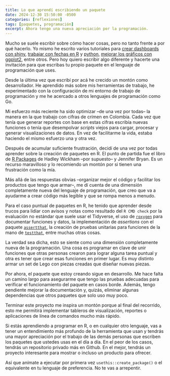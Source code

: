 ```yaml
---
title: Lo que aprendí escribiendo un paquete
date: 2024-12-30 15:50:00 -0500
categories: [reflexiones]
tags: [paquetes, programación]
excerpt: Ahora tengo una nueva apreciación por la programación.
---
```


Mucho se suele escribir sobre cómo hacer cosas, pero no tanto frente a por qué hacerlo. Yo mismo he escrito varios tutoriales para [crear dashboards con shiny](https://www.camartinezbu.com/posts/como-hacer-un-dashboard-en-r/), [trabajar con fechas en R](https://www.camartinezbu.com/posts/como-trabajar-con-fechas-en-r/) y [python](https://www.camartinezbu.com/posts/como-trabajar-con-fechas-en-python/), [mejorar los gráficos con ggplot2](https://www.camartinezbu.com/posts/4-paquetes-para-mejorar-tus-graficos-en-ggplot2/), entre otros. Pero hoy quiero escribir algo diferente y hacerte una invitación para que escribas tu propio paquete en el lenguaje de programación que uses.

Desde la última vez que escribí por acá he crecido un montón como desarrollador. He aprendido más sobre mis herramientas de trabajo, he experimentado con la configuración de mi entorno de trabajo de programación y me he acercado a otros lenguajes de programación como Go.

Mi esfuerzo más reciente ha sido optimizar –de una vez por todas– la manera en la que trabajo con cifras de crímen en Colombia. Cada vez que tenía que generar reportes con base en estas cifras escribía nuevas funciones o tenía que desempolvar _scripts_ viejos para cargar, procesar y generar visualizaciones de datos.
En vez de facilitarme la vida, estaba haciendo el mismo esfuerzo una y otra vez.

Después de acumular suficiente frustración, decidí de una vez por todas aprender sobre la creación de paquetes en R. El punto de partida fue el libro de [R Packages](ihttps://r-pkgs.org) de Hadley Wickham –por supuesto– y Jennifer Bryan. Es un recurso maravilloso y lo recomiendo un montón por si tienen una frustración como la mía.

Más allá de las respuestas obvias –organizar mejor el código y facilitar los productos que tengo que armar–, me dí cuenta de una dimensión completamente nueva del lenguaje de programación, que creo que va a ayudarme a crear código más legible y que se rompa menos a menudo.

Para el caso puntual de paquetes en R, he tenido que aprender desde trucos para lidiar con avisos y notas como resultado del `R CMD check` por la evaluación no estándar que suele usar el Tidyverse, el uso de [`roxygen`](https://roxygen2.r-lib.org) para documentar funciones y datos, la implementación de _assertions_ con el paquete [`assertthat`](https://github.com/hadley/assertthat), la creación de pruebas unitarias para funciones de la mano de [`testthat`](https://testthat.r-lib.org), entre muchas otras cosas.

La verdad sea dicha, esto se siente como una dimensión completamente nueva de la programación. Una cosa es programar en clave de unir funciones que otras personas crearon para lograr alguna tarea puntual y otra es tener que crear esas funciones en primer lugar. Es muy distinto armar un set de Lego con piezas creadas que diseñar nuevas piezas.

Por ahora, el paquete que estoy creando sigue en desarrollo. Me hace falta un camino largo para asegurarme que tengo las pruebas adecuadas para verificar el funcionamiento del paquete en casos borde. Además, tengo pendiente mejorar la documentación y, quizás, eliminar algunas dependencias que otros paquetes que solo uso muy poco.

Terminar este proyecto me inspira un montón porque al final del recorrido, esto me permitirá implementar tableros de visualización, reportes o aplicaciones de línea de comandos mucho más rápido.

Si estás aprendiendo a programar en R, o en cualquier otro lenguaje, vas a tener un entendimiento más profundo de la herramienta que usan y tendrás una mayor apreciación por el trabajo de las demás personas que escriben los paquetes que ustedes usas en el día a día. En el peor de los casos, tendrás un repositorio privado más en Github. En el mejor, tendrás un proyecto interesante para mostrar o incluso un producto para ofrecer.

Así que anímate a ejecutar por primera vez `usethis::create_package()` o el equivalente en tu lenguaje de preferencia. No te vas a arrepentir.
